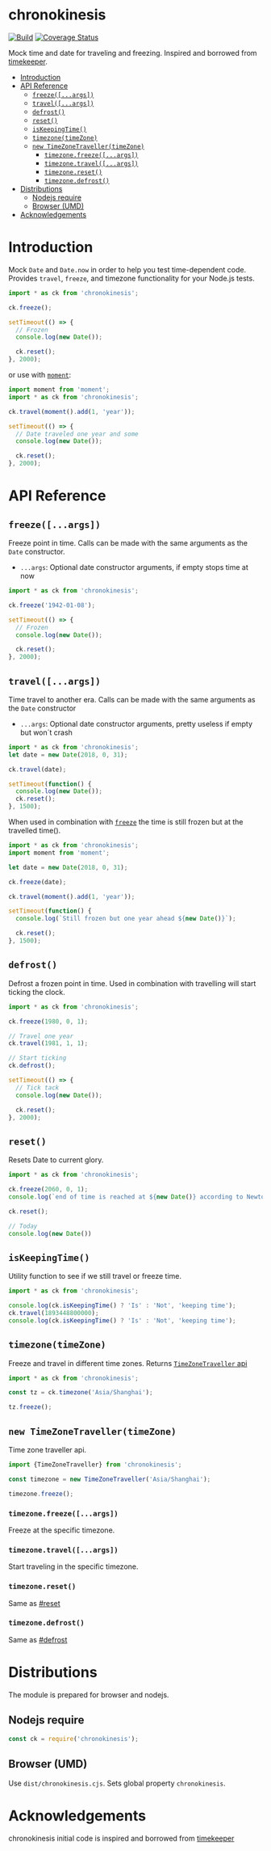 chronokinesis
=============
[![Build](https://github.com/paed01/chronokinesis/actions/workflows/build.yaml/badge.svg)](https://github.com/paed01/chronokinesis/actions/workflows/build.yaml) [![Coverage Status](https://coveralls.io/repos/github/paed01/chronokinesis/badge.svg?branch=master)](https://coveralls.io/github/paed01/chronokinesis?branch=master)

Mock time and date for traveling and freezing. Inspired and borrowed from [timekeeper](https://github.com/vesln/timekeeper).

<!-- toc -->

- [Introduction](#introduction)
- [API Reference](#api-reference)
  - [`freeze([...args])`](#freezeargs)
  - [`travel([...args])`](#travelargs)
  - [`defrost()`](#defrost)
  - [`reset()`](#reset)
  - [`isKeepingTime()`](#iskeepingtime)
  - [`timezone(timeZone)`](#timezonetimezone)
  - [`new TimeZoneTraveller(timeZone)`](#new-timezonetravellertimezone)
    - [`timezone.freeze([...args])`](#timezonefreezeargs)
    - [`timezone.travel([...args])`](#timezonetravelargs)
    - [`timezone.reset()`](#timezonereset)
    - [`timezone.defrost()`](#timezonedefrost)
- [Distributions](#distributions)
  - [Nodejs require](#nodejs-require)
  - [Browser (UMD)](#browser-umd)
- [Acknowledgements](#acknowledgements)

<!-- tocstop -->

# Introduction

Mock `Date` and `Date.now` in order to help you test time-dependent code. Provides `travel`, `freeze`, and timezone functionality for your Node.js tests.

```javascript
import * as ck from 'chronokinesis';

ck.freeze();

setTimeout(() => {
  // Frozen
  console.log(new Date());

  ck.reset();
}, 2000);
```

or use with [`moment`](http://momentjs.com):

```javascript
import moment from 'moment';
import * as ck from 'chronokinesis';

ck.travel(moment().add(1, 'year'));

setTimeout(() => {
  // Date traveled one year and some
  console.log(new Date());

  ck.reset();
}, 2000);
```

# API Reference

## `freeze([...args])`

Freeze point in time. Calls can be made with the same arguments as the `Date` constructor.

- `...args`: Optional date constructor arguments, if empty stops time at now

```javascript
import * as ck from 'chronokinesis';

ck.freeze('1942-01-08');

setTimeout(() => {
  // Frozen
  console.log(new Date());

  ck.reset();
}, 2000);
```

## `travel([...args])`

Time travel to another era. Calls can be made with the same arguments as the `Date` constructor

- `...args`: Optional date constructor arguments, pretty useless if empty but won´t crash

```javascript
import * as ck from 'chronokinesis';
let date = new Date(2018, 0, 31);

ck.travel(date);

setTimeout(function() {
  console.log(new Date());
  ck.reset();
}, 1500);
```

When used in combination with [`freeze`](#freeze) the time is still frozen but at the travelled time().

```javascript
import * as ck from 'chronokinesis';
import moment from 'moment';

let date = new Date(2018, 0, 31);

ck.freeze(date);

ck.travel(moment().add(1, 'year'));

setTimeout(function() {
  console.log(`Still frozen but one year ahead ${new Date()}`);

  ck.reset();
}, 1500);
```

## `defrost()`

Defrost a frozen point in time. Used in combination with travelling will start ticking the clock.

```javascript
import * as ck from 'chronokinesis';

ck.freeze(1980, 0, 1);

// Travel one year
ck.travel(1981, 1, 1);

// Start ticking
ck.defrost();

setTimeout(() => {
  // Tick tack
  console.log(new Date());

  ck.reset();
}, 2000);
```

## `reset()`

Resets Date to current glory.

```javascript
import * as ck from 'chronokinesis';

ck.freeze(2060, 0, 1);
console.log(`end of time is reached at ${new Date()} according to Newton`)

ck.reset();

// Today
console.log(new Date())
```

## `isKeepingTime()`

Utility function to see if we still travel or freeze time.

```javascript
import * as ck from 'chronokinesis';

console.log(ck.isKeepingTime() ? 'Is' : 'Not', 'keeping time');
ck.travel(1893448800000);
console.log(ck.isKeepingTime() ? 'Is' : 'Not', 'keeping time');
```

## `timezone(timeZone)`

Freeze and travel in different time zones. Returns [`TimeZoneTraveller` api](#new-timezonetravellertimezone)

```javascript
import * as ck from 'chronokinesis';

const tz = ck.timezone('Asia/Shanghai');

tz.freeze();
```

## `new TimeZoneTraveller(timeZone)`

Time zone traveller api.

```javascript
import {TimeZoneTraveller} from 'chronokinesis';

const timezone = new TimeZoneTraveller('Asia/Shanghai');

timezone.freeze();
```

### `timezone.freeze([...args])`

Freeze at the specific timezone.

### `timezone.travel([...args])`

Start traveling in the specific timezone.

### `timezone.reset()`

Same as [#reset](#reset)

### `timezone.defrost()`

Same as [#defrost](#defrost)

# Distributions

The module is prepared for browser and nodejs.

## Nodejs require

```js
const ck = require('chronokinesis');
```

## Browser (UMD)

Use `dist/chronokinesis.cjs`. Sets global property `chronokinesis`.

# Acknowledgements

chronokinesis initial code is inspired and borrowed from [timekeeper](https://github.com/vesln/timekeeper)
